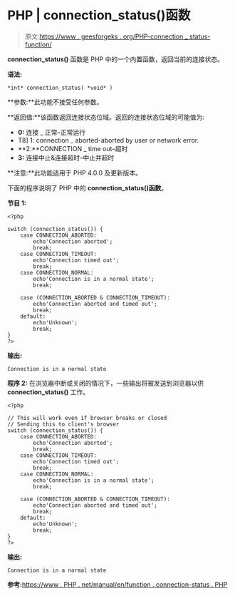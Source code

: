 # PHP | connection_status()函数

> 原文:[https://www . geesforgeks . org/PHP-connection _ status-function/](https://www.geeksforgeeks.org/php-connection_status-function/)

**connection_status()** 函数是 PHP 中的一个内置函数，返回当前的连接状态。

**语法:**

```
*int* connection_status( *void* )
```

**参数:**此功能不接受任何参数。

**返回值:**该函数返回连接状态位域。返回的连接状态位域的可能值为:

*   **0:** 连接 _ 正常–正常运行
*   T8] 1: connection _ aborted-aborted by user or network error.
*   **2:**CONNECTION _ time out–超时
*   **3:** 连接中止&连接超时–中止并超时

**注意:**此功能适用于 PHP 4.0.0 及更新版本。

下面的程序说明了 PHP 中的 **connection_status()函数**。

**节目 1:**

```
<?php

switch (connection_status()) {
    case CONNECTION_ABORTED:
        echo'Connection aborted';
        break;
    case CONNECTION_TIMEOUT:
        echo'Connection timed out';
        break;
    case CONNECTION_NORMAL:
        echo'Connection is in a normal state';
        break;

    case (CONNECTION_ABORTED & CONNECTION_TIMEOUT):
        echo'Connection aborted and timed out';
        break;
    default:
        echo'Unknown';
        break;
}
?>
```

**输出:**

```
Connection is in a normal state
```

**程序 2:** 在浏览器中断或关闭的情况下，一些输出将被发送到浏览器以供 **connection_status()** 工作。

```
<?php

// This will work even if browser breaks or closed
// Sending this to client's browser
switch (connection_status()) {
    case CONNECTION_ABORTED:
        echo'Connection aborted';
        break;
    case CONNECTION_TIMEOUT:
        echo'Connection timed out';
        break;
    case CONNECTION_NORMAL:
        echo'Connection is in a normal state';
        break;

    case (CONNECTION_ABORTED & CONNECTION_TIMEOUT):
        echo'Connection aborted and timed out';
        break;
    default:
        echo'Unknown';
        break;
}
?>
```

**输出:**

```
Connection is in a normal state

```

**参考:**[https://www . PHP . net/manual/en/function . connection-status . PHP](https://www.php.net/manual/en/function.connection-status.php)